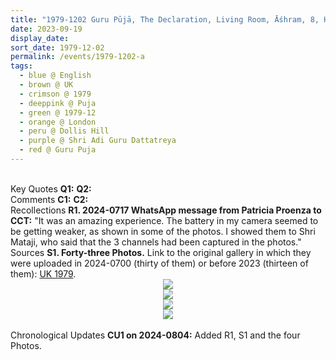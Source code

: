 ```yaml
---
title: "1979-1202 Guru Pūjā, The Declaration, Living Room, Āśhram, 8, Hamilton Road, Dollis Hill, London NW10 1NX, UK"
date: 2023-09-19
display_date: 
sort_date: 1979-12-02
permalink: /events/1979-1202-a
tags:
  - blue @ English
  - brown @ UK
  - crimson @ 1979
  - deeppink @ Puja
  - green @ 1979-12
  - orange @ London
  - peru @ Dollis Hill
  - purple @ Shri Adi Guru Dattatreya
  - red @ Guru Puja
---
```


<br>

<wave-list>
  <list-title color="DarkSeaGreen" width="55">Key Quotes</list-title>
  <list-item color="BlanchedAlmond" width="280"><b>Q1:</b> <i></i></list-item>
  <list-item color="Lavender" width="280"><b>Q2:</b> <i></i></list-item>
</wave-list>

<br>

<wave-list>
  <list-title color="DarkSeaGreen" width="55">Comments</list-title>
  <list-item color="BlanchedAlmond" width="280"><b>C1:</b> <i></i></list-item>
  <list-item color="Lavender" width="280"><b>C2:</b> <i></i></list-item>
</wave-list>

<br>

<wave-list>
  <list-title color="DarkSeaGreen" width="65"> Recollections</list-title>
  <list-item color="BlanchedAlmond" width="280"><b>R1. 2024-0717 WhatsApp message from Patricia Proenza to CCT:</b> "It was an amazing experience. The battery in my camera seemed to be getting weaker, as shown in some of the photos. I showed them to Shri Mataji, who said that the 3 channels had been captured in the photos."</list-item>
</wave-list>

<br>

<wave-list>
  <list-title color="DarkSeaGreen" width="40">Sources</list-title>
  <list-item color="BlanchedAlmond"  width="280"><b>S1. Forty-three Photos.</b> Link to the original gallery in which they were uploaded in 2024-0700 (thirty of them) or before 2023 (thirteen of them): <a href="https://eternalmoments.smugmug.com/Countries/UK/1979">UK 1979</a>.</list-item>
</wave-list>

<div style="text-align: center"><img src="https://pub-bcc3cbe9b1e94ba1ac28915f7a3900fa.r2.dev/1979-1202_Guru_Puja_The_Declaration_Living_Room_Ashram_8_Hamilton_Road_Dollis_Hill_London_NW10_1NX_UK_01_(Photo_credit_Tony_'Cooley'_Paniotou_Camera_credit_Patricia_Proenza).jpg" /></div>

<div style="text-align: center"><img src="https://pub-bcc3cbe9b1e94ba1ac28915f7a3900fa.r2.dev/1979-1202_Guru_Puja_The_Declaration_Living_Room_Ashram_8_Hamilton_Road_Dollis_Hill_London_NW10_1NX_UK_06_(Photo_credit_Patricia_Proenza).jpg" /></div>

<div style="text-align: center"><img src="https://pub-bcc3cbe9b1e94ba1ac28915f7a3900fa.r2.dev/1979-1202_Guru_Puja_The_Declaration_Living_Room_Ashram_8_Hamilton_Road_Dollis_Hill_London_NW10_1NX_UK_07_(Photo_credit_Patricia_Proenza).jpg" /></div>

<div style="text-align: center"><img src="https://pub-bcc3cbe9b1e94ba1ac28915f7a3900fa.r2.dev/1979-1202_Guru_Puja_The_Declaration_Living_Room_Ashram_8_Hamilton_Road_Dollis_Hill_London_NW10_1NX_UK_08_(Asha_and_Peter_Brownscombe_Collection).png" /></div>

<br>

<wave-list>
  <list-title color="DarkSeaGreen" width="110">Chronological Updates</list-title>
  <list-item color="BlanchedAlmond"  width="280"><b>CU1 on 2024-0804:</b> Added R1, S1 and the four Photos.</list-item>
</wave-list>
